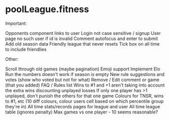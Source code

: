 # poolLeague.fitness

Important:

Opponents component links to user
Login not case sensitive / signup
User page no such user if id is invalid
Comment autofocus and enter to submit
Add old season data
Friendly league that never resets
Tick box on all time to include friendlies

Other:

Scroll through old games (maybe pagination)
Emoji support
Implement Elo
Run the numbers doesn't work if season is empty
New rule suggestions and votes (show who voted but not for what)
Remove / Edit comment or game (that you added)
FAQ / Rules list
Wins to #1 and +1 aren't taking into account the extra wins discounting unplayed losses
If only one player has >1 unplayed, don't punish the others for that one game
Colours for TNSR, wins to #1, etc (10 diff colours, colour users cell based on which percentile group they're in)
All time stats/records pages for league and user
All time league table (ignores penalty)
Max games vs one player - 10 seems reasonable?
